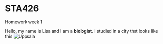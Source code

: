 # STA426
Homework week 1 

Hello, my name is Lisa and I am a **biologist**. I studied in a city that looks like this 
![Uppsala](https://erasmusu.com/pt/erasmus-upsala/experiencias-erasmus/experiencia-de-uppsala-suecia-por-francesca-694963)
